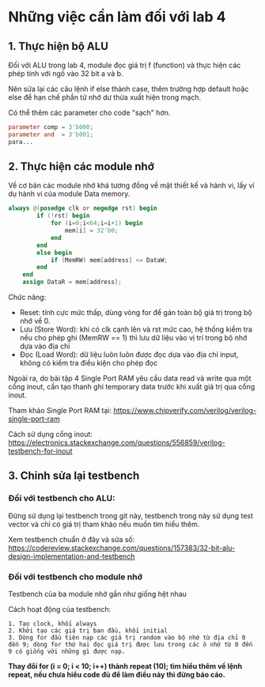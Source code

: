 # Những việc cần làm đối với lab 4
## 1. Thực hiện bộ ALU 
Đối với ALU trong lab 4, module đọc giá trị f (function) và thực hiện các phép tính với ngõ vào 32 bit a và b.

Nên sửa lại các câu lệnh if else thành case, thêm trường hợp default hoặc else để hạn chế phần tử nhớ dư thừa xuất hiện trong mạch.

Có thể thêm các parameter cho code "sạch" hơn.
```v
parameter comp = 3'b000;
parameter and  = 3'b001;
para...
```
## 2. Thực hiện các module nhớ
Về cơ bản các module nhớ khá tương đồng về mặt thiết kế và hành vi, lấy ví dụ hành vi của module Data memory.
```v
always @(posedge clk or negedge rst) begin
        if (!rst) begin
            for (i=0;i<64;i=i+1) begin
                mem[i] = 32'b0;
            end
        end
        else begin
            if (MemRW) mem[address] <= DataW;
        end
    end
    assign DataR = mem[address];
```
Chức năng:
* Reset: tính cực mức thấp, dùng vòng for để gán toàn bộ giá trị trong bộ nhớ về 0.
* Lưu (Store Word): khi có clk cạnh lên và rst mức cao, hệ thống kiểm tra nếu cho phép ghi (MemRW == 1) thì lưu dữ liệu vào vị trí trong bộ nhớ dựa vào địa chỉ
* Đọc (Load Word): dữ liệu luôn luôn được đọc dựa vào địa chỉ input, không có kiểm tra điều kiện cho phép đọc

Ngoài ra, do bài tập 4 Single Port RAM yêu cầu data read và write qua một cổng inout, cần tạo thanh ghi temporary data trước khi xuất giá trị qua cổng inout.

Tham khảo Single Port RAM tại: https://www.chipverify.com/verilog/verilog-single-port-ram

Cách sử dụng cổng inout: https://electronics.stackexchange.com/questions/556859/verilog-testbench-for-inout
## 3. Chỉnh sửa lại testbench
### Đối với testbench cho ALU: 
Đừng sử dụng lại testbench trong git này, testbench trong này sử dụng test vector và chỉ có giá trị tham khảo nếu muốn tìm hiểu thêm.

Xem testbench chuẩn ở đây và sửa số: https://codereview.stackexchange.com/questions/157383/32-bit-alu-design-implementation-and-testbench

### Đối với testbench cho module nhớ
Testbench của ba module nhớ gần như giống hệt nhau

Cách hoạt động của testbench:

    1. Tạo clock, khối always
    2. Khởi tạo các giá trị ban đầu, khối initial 
    3. Dòng for đầu tiên nạp các giá trị random vào bộ nhớ từ địa chỉ 0 đến 9; dòng for thứ hai đọc giá trị được lưu trong các ô nhớ từ 0 đến 9 có giống với những gì được nạp.
 
**Thay đổi for (i = 0; i < 10; i++) thành repeat (10); tìm hiểu thêm về lệnh repeat, nếu chưa hiểu code đủ để làm điều này thì đừng báo cáo.**
